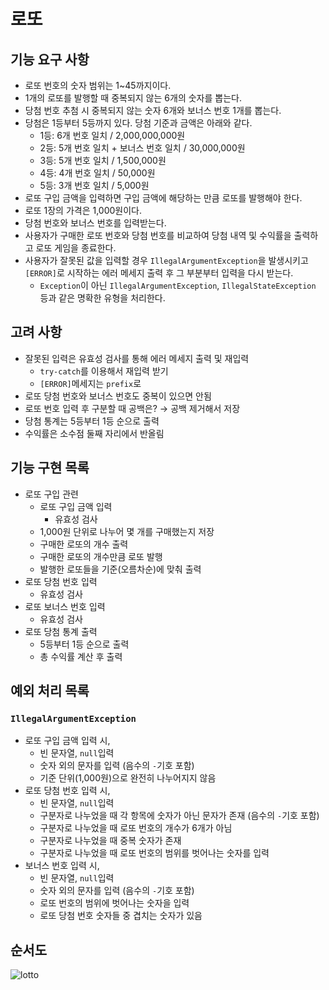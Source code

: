 # 로또

## 기능 요구 사항
- 로또 번호의 숫자 범위는 1~45까지이다.
- 1개의 로또를 발행할 때 중복되지 않는 6개의 숫자를 뽑는다.
- 당첨 번호 추첨 시 중복되지 않는 숫자 6개와 보너스 번호 1개를 뽑는다.
- 당첨은 1등부터 5등까지 있다. 당첨 기준과 금액은 아래와 같다.
  - 1등: 6개 번호 일치 / 2,000,000,000원
  - 2등: 5개 번호 일치 + 보너스 번호 일치 / 30,000,000원
  - 3등: 5개 번호 일치 / 1,500,000원
  - 4등: 4개 번호 일치 / 50,000원
  - 5등: 3개 번호 일치 / 5,000원
- 로또 구입 금액을 입력하면 구입 금액에 해당하는 만큼 로또를 발행해야 한다.
- 로또 1장의 가격은 1,000원이다.
- 당첨 번호와 보너스 번호를 입력받는다.
- 사용자가 구매한 로또 번호와 당첨 번호를 비교하여 당첨 내역 및 수익률을 출력하고 로또 게임을 종료한다.
- 사용자가 잘못된 값을 입력할 경우 `IllegalArgumentException`을 발생시키고 `[ERROR]`로 시작하는 에러 메세지 출력 후 그 부분부터 입력을 다시 받는다.
  - `Exception`이 아닌 `IllegalArgumentException`, `IllegalStateException` 등과 같은 명확한 유형을 처리한다.

## 고려 사항
- 잘못된 입력은 유효성 검사를 통해 에러 메세지 출력 및 재입력
  - `try-catch`를 이용해서 재입력 받기
  - `[ERROR]`메세지는 `prefix`로
- 로또 당첨 번호와 보너스 번호도 중복이 있으면 안됨
- 로또 번호 입력 후 구분할 때 공백은? &rarr; 공백 제거해서 저장
- 당첨 통계는 5등부터 1등 순으로 출력
- 수익률은 소수점 둘째 자리에서 반올림

## 기능 구현 목록
- 로또 구입 관련
  - 로또 구입 금액 입력
    - 유효성 검사
  - 1,000원 단위로 나누어 몇 개를 구매했는지 저장
  - 구매한 로또의 개수 출력
  - 구매한 로또의 개수만큼 로또 발행
  - 발행한 로또들을 기준(오름차순)에 맞춰 출력
- 로또 당첨 번호 입력
  - 유효성 검사
- 로또 보너스 번호 입력
  - 유효성 검사
- 로또 당첨 통계 출력
  - 5등부터 1등 순으로 출력
  - 총 수익률 계산 후 출력

## 예외 처리 목록
### `IllegalArgumentException`
- 로또 구입 금액 입력 시,
  - 빈 문자열, `null`입력
  - 숫자 외의 문자를 입력 (음수의 `-`기호 포함)
  - 기준 단위(1,000원)으로 완전히 나누어지지 않음
- 로또 당첨 번호 입력 시,
  - 빈 문자열, `null`입력
  - 구분자로 나누었을 때 각 항목에 숫자가 아닌 문자가 존재 (음수의 `-`기호 포함)
  - 구분자로 나누었을 때 로또 번호의 개수가 6개가 아님
  - 구분자로 나누었을 때 중복 숫자가 존재
  - 구분자로 나누었을 때 로또 번호의 범위를 벗어나는 숫자를 입력
- 보너스 번호 입력 시,
  - 빈 문자열, `null`입력
  - 숫자 외의 문자를 입력 (음수의 `-`기호 포함)
  - 로또 번호의 범위에 벗어나는 숫자을 입력
  - 로또 당첨 번호 숫자들 중 겹치는 숫자가 있음

## 순서도
![lotto](https://github.com/user-attachments/assets/10eceb12-d42f-4a3d-964d-cd235f28389e)
